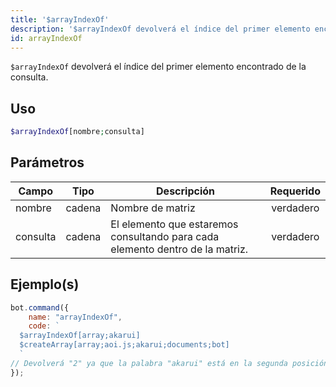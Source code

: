 ```yaml
---
title: '$arrayIndexOf'
description: '$arrayIndexOf devolverá el índice del primer elemento encontrado de la consulta.'
id: arrayIndexOf
---
```


`$arrayIndexOf` devolverá el índice del primer elemento encontrado de la consulta.

## Uso

```php
$arrayIndexOf[nombre;consulta]
```

## Parámetros

| Campo    | Tipo   | Descripción                                                                   | Requerido |
| -------- | ------ | ----------------------------------------------------------------------------- |:---------:|
| nombre   | cadena | Nombre de matriz                                                              | verdadero |
| consulta | cadena | El elemento que estaremos consultando para cada elemento dentro de la matriz. | verdadero |

## Ejemplo(s)

```javascript
bot.command({
    name: "arrayIndexOf",
    code: `
  $arrayIndexOf[array;akarui]
  $createArray[array;aoi.js;akarui;documents;bot]
  `
// Devolverá "2" ya que la palabra "akarui" está en la segunda posición de la matriz.
});
```
